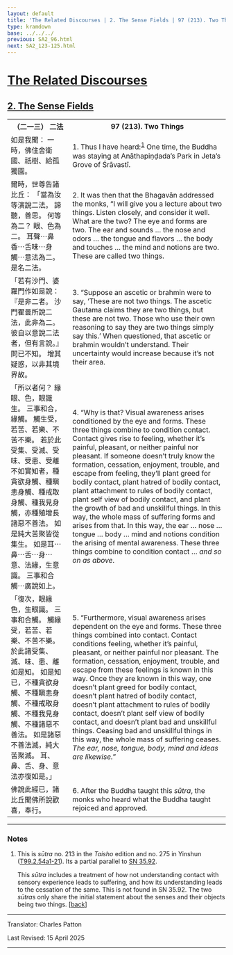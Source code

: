```yaml
---
layout: default
title: 'The Related Discourses | 2. The Sense Fields | 97 (213). Two Things'
type: kramdown
base: ../../../
previous: SA2_96.html
next: SA2_123-125.html
---
```


<h1><a href='../index.html'>The Related Discourses</a></h1>
<h2><a href='index.html'>2. The Sense Fields</a></h2>

<table class="trans">
  <th class='ch'>（二一三） 二法</th>
  <th class='en'>97 (213). Two Things</th>
  <tr>
    <td class='ch' title='t99.2.54a1'>如是我聞： 一時，佛住舍衛國、祇樹、給孤獨園。</td>
    <td id='p1'>1. Thus I have heard:<sup id="ref1"><a href="#n1">1</a></sup> One time, the Buddha was staying at Anāthapiṇḍada’s Park in Jeta’s Grove of Śrāvastī.</td>
  </tr>
  <tr>
    <td class='ch' title='t99.2.54a2'>爾時，世尊告諸比丘： 「當為汝等演說二法。 諦聽，善思。 何等為二？ 眼、色為二。 耳聲⋯鼻香⋯舌味⋯身觸⋯意法為二。 是名二法。</td>
    <td id='p2'>2. It was then that the Bhagavān addressed the monks, “I will give you a lecture about two things. Listen closely, and consider it well. What are the two? The eye and forms are two. The ear and sounds … the nose and odors … the tongue and flavors … the body and touches … the mind and notions are two. These are called two things.</td>
  </tr>
  <tr>
    <td class='ch' title='t99.2.54a4'>「若有沙門、婆羅門作如是說： 『是非二者。 沙門瞿曇所說二法，此非為二。 彼自以意說二法者，但有言說。』 問已不知。 增其疑惑，以非其境界故。</td>
    <td id='p3'>3. “Suppose an ascetic or brahmin were to say, ‘These are not two things. The ascetic Gautama claims they are two things, but these are not two. Those who use their own reasoning to say they are two things simply say this.’ When questioned, that ascetic or brahmin wouldn’t understand. Their uncertainty would increase because it’s not their area.</td>
  </tr>
  <tr>
    <td class='ch' title='t99.2.54a8'>「所以者何？ 緣眼、色，眼識生。 三事和合，緣觸。 觸生受，若苦、若樂、不苦不樂。 若於此受集、受滅、受味、受患、受離不如實知者，種貪欲身觸、種瞋恚身觸、種戒取身觸、種我見身觸，亦種殖增長諸惡不善法。 如是純大苦聚皆從集生。 如是耳⋯鼻⋯舌⋯身⋯意、法緣，生意識。 三事和合觸⋯廣說如上。</td>
    <td id='p4'>4. “Why is that? Visual awareness arises conditioned by the eye and forms. These three things combine to condition contact. Contact gives rise to feeling, whether it’s painful, pleasant, or neither painful nor pleasant. If someone doesn’t truly know the formation, cessation, enjoyment, trouble, and escape from feeling, they’ll plant greed for bodily contact, plant hatred of bodily contact, plant attachment to rules of bodily contact, plant self view of bodily contact, and plant the growth of bad and unskillful things. In this way, the whole mass of suffering forms and arises from that. In this way, the ear … nose … tongue … body … mind and notions condition the arising of mental awareness. These three things combine to condition contact … <em>and so on as above</em>.</td>
  </tr>
  <tr>
    <td class='ch' title='t99.2.54a14'>「復次，眼緣色，生眼識。 三事和合觸。 觸緣受，若苦、若樂、不苦不樂。 於此諸受集、滅、味、患、離如是知。 如是知已，不種貪欲身觸、不種瞋恚身觸、不種戒取身觸、不種我見身觸、不種諸惡不善法。 如是諸惡不善法滅，純大苦聚滅。 耳、鼻、舌、身、意法亦復如是。」</td>
    <td id='p5'>5. “Furthermore, visual awareness arises dependent on the eye and forms. These three things combined into contact. Contact conditions feeling, whether it’s painful, pleasant, or neither painful nor pleasant. The formation, cessation, enjoyment, trouble, and escape from these feelings is known in this way. Once they are known in this way, one doesn’t plant greed for bodily contact, doesn’t plant hatred of bodily contact, doesn’t plant attachment to rules of bodily contact, doesn’t plant self view of bodily contact, and doesn’t plant bad and unskillful things. Ceasing bad and unskillful things in this way, the whole mass of suffering ceases. <em>The ear, nose, tongue, body, mind and ideas are likewise.</em>”</td>
  </tr>
  <tr>
    <td class='ch' title='t99.2.54a20'>佛說此經已，諸比丘聞佛所說歡喜，奉行。</td>
    <td id='p6'>6. After the Buddha taught this <em>sūtra</em>, the monks who heard what the Buddha taught rejoiced and approved.</td>
  </tr>
</table>

<hr/>

<h3 id="notes">Notes</h3>

<ol class="notes-list">
<li id="n1"><p>This is <em>sūtra</em> no. 213 in the <cite>Taisho</cite> edition and no. 275 in Yinshun (<a href="https://cbetaonline.dila.edu.tw/zh/T02n0099_p0054a01" target="_blank">T99.2.54a1-21</a>). Its a partial parallel to <a href="https://suttacentral.net/sn35.92" target="_blank">SN 35.92</a>.</p>
<p>This <em>sūtra</em> includes a treatment of how not understanding contact with sensory experience leads to suffering, and how its understanding leads to the cessation of the same. This is not found in SN 35.92. The two <em>sūtra</em>s only share the initial statement about the senses and their objects being two things. [<a href="#ref1">back</a>]</p></li>
</ol>
<hr/>

<p class="translator">Translator: Charles Patton</p>
<p class='revised'>Last Revised: 15 April 2025</p>

<hr/>